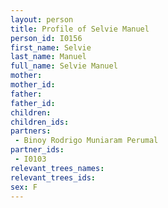 ```yaml
---
layout: person
title: Profile of Selvie Manuel
person_id: I0156
first_name: Selvie
last_name: Manuel
full_name: Selvie Manuel
mother: 
mother_id: 
father: 
father_id: 
children:
children_ids:
partners:
 - Binoy Rodrigo Muniaram Perumal
partner_ids:
 - I0103
relevant_trees_names:
relevant_trees_ids:
sex: F
---
```


